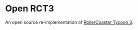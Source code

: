# Open RCT3
An open source re-implementation of [RollerCoaster Tycoon 3](https://www.frontier.co.uk/our-games/our-gameography/#rollercoastertycoon3).
